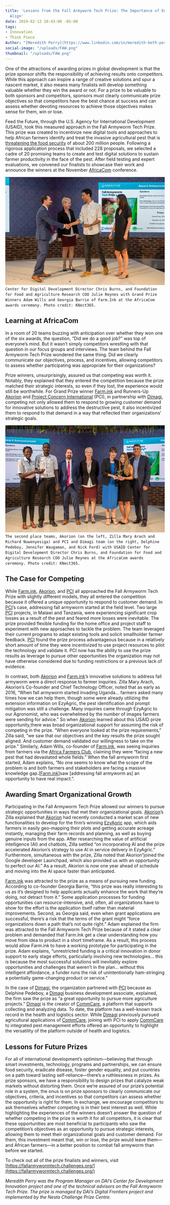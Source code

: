 ```yaml
---
title: 'Lessons from the Fall Armyworm Tech Prize: The Importance of Ensuring Goals
  Align'
date: 2019-02-12 10:43:00 -05:00
tags:
- Innovation
- Think Piece
Author: "[Meredith Perry](https://www.linkedin.com/in/meredith-beth-perry-01882236/)"
social-image: "/uploads/FAW.png"
thumbnail: "/uploads/FAW.png"
---
```


One of the attractions of awarding prizes in global development is that the prize sponsor shifts the responsibility of achieving results onto competitors. While this approach can inspire a range of creative solutions and spur a nascent market, it also means many finalists will develop something valuable whether they win the award or not. For a prize to be valuable to both sponsors and competitors, sponsors must clearly communicate prize objectives so that competitors have the best chance at success and can assess whether devoting resources to achieve those objectives makes sense for them, win or lose.

<!--more-->

Feed the Future, through the U.S. Agency for International Development (USAID), took this measured approach in the Fall Armyworm Tech Prize. This prize was created to incentivize new digital tools and approaches to help African farmers identify and treat the invasive agricultural pest that is [threatening the food security](https://www.scidev.net/sub-saharan-africa/farming/news/global-actions-combat-fall-armyworm.html) of about 200 million people. Following a rigorous application process that included 228 proposals, we selected a cadre of 20 promising teams to create and test digital solutions to sustain farmer productivity in the face of the pest. After field testing and expert evaluations, we convened our finalists to showcase their work and announce the winners at the November [AfricaCom](https://tmt.knect365.com/africacom/) conference.

![FAW.png](/uploads/FAW.png)
`Center for Digital Development Director Chris Burns, and Foundation for Food and Agriculture Research COO Julie Reynes with Grand Prize Winners Adam Wills and Georgia Barrie of Farm.Ink at the AfricaCom awards ceremony. Photo credit: KNect365.`

## Learning at AfricaCom

In a room of 20 teams buzzing with anticipation over whether they won one of the six awards, the question, “Did we do a good job?” was top of everyone’s mind. But it wasn’t simply competitors wrestling with that question in our focus groups and interviews. The team behind the Fall Armyworm Tech Prize wondered the same thing. Did we clearly communicate our objectives, process, and incentives, allowing competitors to assess whether participating was appropriate for their organizations?

Prize winners, unsurprisingly, assured us that competing was worth it. Notably, they explained that they entered the competition because the prize matched their strategic interests, so even if they lost, the experience would still be worthwhile. For Grand Prize winner [Farm.ink](https://farm.ink/) and Runners-Up [Akorion](https://akorion.com/) and [Project Concern International](https://www.pciglobal.org/) (PCI), in partnership with [Dimagi](https://www.dimagi.com/), competing not only allowed them to respond to growing customer demand for innovative solutions to address the destructive pest, it also incentivized them to respond to that demand in a way that reflected their organizations’ strategic goals.

![FAW1.png](/uploads/FAW1.png)`The second place teams, Akorion (on the left, Zilla Mary Arach and Richard Nuwenyesiga) and PCI and Dimagi team (on the right, Delphine Pedeboy, Jennifer Waugaman, and Nick Ford) with USAID Center for Digital Development Director Chris Burns, and Foundation for Food and Agriculture Research COO Julie Reynes at the AfricaCom awards ceremony. Photo credit: KNect365.`

## The Case for Competing

While [Farm.ink](https://farm.ink/), [Akorion](https://akorion.com/), and [PCI](https://www.pciglobal.org/) all approached the Fall Armyworm Tech Prize with slightly different models, they all entered the competition because it offered a unique opportunity to respond to customer demand. In [PCI](https://www.pciglobal.org/)’s case, addressing fall armyworm started at the field level. Two large [PCI](https://www.pciglobal.org/) projects, in Malawi and Tanzania, were experiencing significant crop losses as a result of the pest and feared more losses were inevitable. The prize provided flexible funding for the home office and project staff to experiment with new approaches to tackle the problem. The team leveraged their current programs to adapt existing tools and solicit smallholder farmer feedback. [PCI](https://www.pciglobal.org/) found the prize process advantageous because in a relatively short amount of time they were incentivized to use project resources to pilot the technology and validate it. PCI now has the ability to use the prize results as leverage to pursue other opportunities the organization may not have otherwise considered due to funding restrictions or a previous lack of evidence.

In contrast, both [Akorion](https://akorion.com/) and [Farm.ink](https://farm.ink/)’s innovative solutions to address fall armyworm were a direct response to farmer inquiries. Zilla Mary Arach, Akorion’s Co-founder and Chief Technology Officer, noted that as early as 2016, “When fall armyworm started invading Uganda... farmers asked many times how we can help them, though some were already utilizing the extension information on EzyAgric, the pest identification and prompt mitigation was still a challenge. Many inquiries came through EzyAgric to our Agronomist, who was overwhelmed by the number of images farmers were sending for advice.” So when [Akorion](https://akorion.com/) learned about this USAID prize opportunity,there was broad organizational support for assuming the risk of competing in the prize. “When everyone looked at the prize requirements,” Zilla said, “we saw that our objectives and the key results the prize sought aligned. And customer demand validated our willingness to take on the prize.” Similarly, Adam Wills, co-founder of [Farm.ink](https://farm.ink/), was seeing inquiries from farmers via the [Africa Farmers Club](https://www.facebook.com/africafarmersclub/), claiming they were “facing a new pest that had devastated whole fields.” When the fall armyworm first started, Adam explains, “No one seems to know what the scope of the problem is and both farmers and stakeholders are facing a massive knowledge gap.\[[Farm.ink](https://farm.ink/)\]saw \[addressing fall armyworm as\] an opportunity to have real impact.”.

## Awarding Smart Organizational Growth

Participating in the Fall Armyworm Tech Prize allowed our winners to pursue strategic opportunities in ways that met their organizational goals. [Akorion](https://akorion.com/)’s Zilla explained that [Akorion](https://akorion.com/) had recently conducted a market scan of new functionalities to develop for the firm’s winning [EzyAgric](https://ezyagric.com/) app, which aids farmers in easily geo-mapping their plots and getting accurate acreage instantly, managing their farm records and planning, as well as buying genuine inputs from the app. After researching the value of artificial intelligence (AI) and chatbots, Zilla settled “on incorporating AI and the prize accelerated Akorion’s strategy to use AI in service delivery in EzyAgric.” Furthermore, simultaneous with the prize, Zilla noted that Akorion“joined the Google developer Launchpad, which also provided us with an opportunity to perfect our AI.” As a result, Akorion is now one year ahead of schedule and moving into the AI space faster than anticipated.

[Farm.ink](https://farm.ink/) was attracted to the prize as a means of pursuing new funding. According to co-founder Georgia Barrie, “this prize was really interesting to us as it’s designed to help applicants actually enhance the work that they’re doing, not detract from it.” Some application processes for funding opportunities can resource-intensive, and, often, all organizations have to show for the effort is the application itself rather than material improvements. Second, as Georgia said, even when grant applications are successful, there’s a risk that the terms of the grant might “force organizations down a path that’s not quite right.” Adam explained the firm was attracted to the Fall Armyworm Tech Prize because of it stated a clear problem and demanded that Farm.lnk get a clear understanding how you move from idea to product in a short timeframe. As a result, this process would allow Farm.ink to have a working prototype for participating in the prize. Adam explains, “unrestricted funding is a critical innovation in donor support to early stage efforts, particularly involving new technologies… this is because the most successful solutions will inevitably explore opportunities and challenges that weren’t in the plan… without this intelligent affordance, a funder runs the risk of unintentionally ham-stringing a potentially game-changing product or service."

In the case of [Dimagi](https://www.dimagi.com/), the organization partnered with [PCI](https://www.pciglobal.org/) because as Delphine Pedeboy, a [Dimagi](https://www.dimagi.com/) business development associate, explained, the firm saw the prize as “a great opportunity to pursue more agriculture projects.” [Dimagi](https://www.dimagi.com/) is the creator of [CommCare](https://www.dimagi.com/commcare/), a platform that supports collecting and analyzing data. To date, the platform has a well-known track record in the health and logistics sector. While [Dimagi](https://www.dimagi.com/) previously pursued agricultural applications of [CommCare](https://www.dimagi.com/commcare/), joining with PCI to apply [CommCare](https://www.dimagi.com/commcare/) to integrated pest management efforts offered an opportunity to highlight the versatility of the platform outside of health and logistics.

## Lessons for Future Prizes

For all of international development’s optimism—believing that through smart investments, technology, programs and partnerships, we can ensure food security, eradicate disease, foster gender equality, and put countries on a path toward lasting self-reliance—there’s a ruthlessness in prizes. As prize sponsors, we have a responsibility to design prizes that catalyze weak markets without distorting them. Once we’re assured of our prize’s potential role in a system, the onus is on prize sponsors to clearly communicate our objectives, criteria, and incentives so that competitors can assess whether the opportunity is right for them. In exchange, we encourage competitors to ask themselves whether competing is in their best interest as well. While highlighting the experiences of the winners doesn’t answer the question of whether competing in the prize is worth it for all competitors, it is clear that these opportunities are most beneficial to participants who saw the competition’s objectives as an opportunity to pursue strategic interests, allowing them to meet their organizational goals and customer demand. For them, this investment meant that, win or lose, the prize would leave them—and African farmers—in a better position to combat fall armyworm than before we started.

To check out all of the prize finalists and winners, visit [https://fallarmywormtech.challenges.org/](https://fallarmywormtech.challenges.org/)

*Meredith Perry was the Program Manager on DAI’s Center for Development Innovation project and one of the technical advisors on the Fall Armyworm Tech Prize. The prize is managed by DAI’s Digital Frontiers project and implemented by the Nesta Challenge Prize Centre.*
